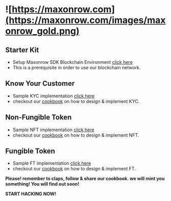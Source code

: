 # ![https://maxonrow.com](https://maxonrow.com/images/maxonrow_gold.png)

## Starter Kit

- Setup Maxonrow SDK Blockchain Environment [click here](https://github.com/maxonrow/maxathon/tree/hackathon-1.0/blockchain-starter-kit)
- This is a prerequisite in order to use our blockchain network.

## Know Your Customer

- Sample KYC implementation [click here](https://github.com/maxonrow/maxathon/tree/hackathon-1.0/kyc-sample)
- checkout our [cookbook](https://medium.com/) on how to design & implement KYC.

## Non-Fungible Token

- Sample NFT implementation [click here](https://github.com/maxonrow/maxathon/tree/hackathon-1.0/nft-sample)
- checkout our [cookbook](https://medium.com/) on how to design & implement NFT.

## Fungible Token

- Sample FT implementation [click here](https://github.com/maxonrow/maxathon/tree/hackathon-1.0/ft-sample)
- checkout our [cookbook](https://medium.com/) on how to design & implement FT.

**Please! remember to claps, follow & share our cookbook. we will mint you something! You will find out soon!**

**START HACKING NOW!**
